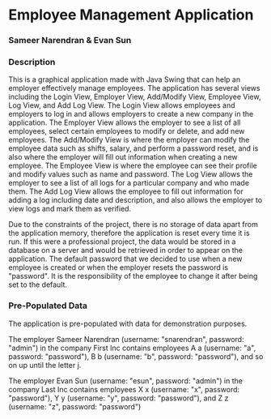 # Employee Management Application
### Sameer Narendran & Evan Sun

### Description
This is a graphical application made with Java Swing that can help an employer effectively manage employees. The application has several views including the Login View, Employer View, Add/Modify View, Employee View, Log View, and Add Log View. The Login View allows employees and employers to log in and allows employers to create a new company in the application. The Employer View allows the employer to see a list of all employees, select certain employees to modify or delete, and add new employees. The Add/Modify View is where the employer can modify the employee data such as shifts, salary, and perform a password reset, and is also where the employer will fill out information when creating a new employee. The Employee View is where the employee can see their profile and modify values such as name and password. The Log View allows the employer to see a list of all logs for a particular company and who made them. The Add Log View allows the employee to fill out information for adding a log including date and description, and also allows the employer to view logs and mark them as verified. 

Due to the constraints of the project, there is no storage of data apart from the application memory, therefore the application is reset every time it is run. If this were a professional project, the data would be stored in a database on a server and would be retrieved in order to appear on the application. The default password that we decided to use when a new employee is created or when the employer resets the password is "password". It is the responsibility of the employee to change it after being set to the default.

### Pre-Populated Data
The application is pre-populated with data for demonstration purposes. 

The employer Sameer Narendran (username: "snarendran", password: "admin") in the company First Inc contains employees A a (username: "a", password: "password"), B b (username: "b", password: "password"), and so on up until the letter j. 

The employer Evan Sun (username: "esun", password: "admin") in the company Last Inc contains employees X x (username: "x", password: "password"), Y y (username: "y", password: "password"), and Z z (username: "z", password: "password")